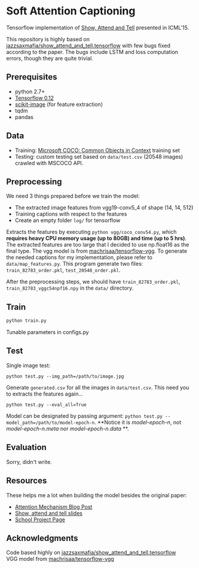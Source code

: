 # Soft Attention Captioning

Tensorflow implementation of [Show, Attend and Tell](https://arxiv.org/abs/1502.03044) presented in ICML'15.

This repository is highly based on [jazzsaxmafia/show_attend_and_tell.tensorflow](https://github.com/jazzsaxmafia/show_attend_and_tell.tensorflow) with few bugs fixed according to the paper. The bugs include LSTM and loss computation errors, though they are quite trivial.

## Prerequisites
- python 2.7+
- [Tensorflow 0.12](https://www.tensorflow.org/get_started/os_setup)
- [scikit-image](http://scikit-image.org/) (for feature extraction)
- tqdm
- pandas

## Data
- Training: [Microsoft COCO: Common Objects in Context](http://mscoco.org/dataset/#download) training set
- Testing: custom testing set based on `data/test.csv` (20548 images) crawled with MSCOCO API.

## Preprocessing
We need 3 things prepared before we train the model:

- The extracted image features from vgg19-conv5_4 of shape (14, 14, 512)
- Training captions with respect to the features
- Create an empty folder `log/` for tensorflow

Extracts the features by executing ```python vgg/coco_conv54.py```, which **requires heavy CPU memory usage (up to 80GB) and time (up to 5 hrs)**. The extracted features are too large that I decided to use np.float16 as the final type. The vgg model is from [machrisaa/tensorflow-vgg](https://github.com/machrisaa/tensorflow-vgg). To generate the needed captions for my implementation, please refer to `data/map_features.py`. This program generate two files: `train_82783_order.pkl`, `test_20548_order.pkl`.

After the preprocessing steps, we should have `train_82783_order.pkl`, `train_82783_vggc54npf16.npy` in the `data/` directory.

## Train
```python
python train.py
```
Tunable parameters in configs.py

## Test
Single image test:
```
python test.py --img_path=/path/to/image.jpg
```
Generate `generated.csv` for all the images in `data/test.csv`. This need you to extracts the features again...
```
python test.py --eval_all=True
```
Model can be designated by passing argument: ```python test.py --model_path=/path/to/model-epoch-n```. **Notice it is *model-epoch-n*, not *model-epoch-n.meta* nor *model-epoch-n.data* **.

## Evaluation
Sorry, didn't write.

## Resources
These helps me a lot when building the model besides the original paper:

- [Attention Mechanism Blog Post](https://blog.heuritech.com/2016/01/20/attention-mechanism/)
- [Show, attend and tell slides](http://www.slideshare.net/eunjileee/show-attend-and-tell-neural-image-caption-generation-with-visual-attention)
- [School Project Page](http://datalab-lsml.appspot.com/lectures/02-Image-Caption.html)

## Acknowledgments
Code based highly on [jazzsaxmafia/show_attend_and_tell.tensorflow](https://github.com/jazzsaxmafia/show_attend_and_tell.tensorflow)<br>
VGG model from [machrisaa/tensorflow-vgg](https://github.com/machrisaa/tensorflow-vgg)
